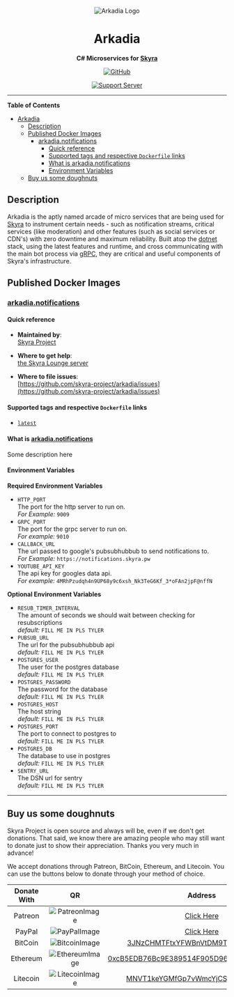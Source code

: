 <div align="center">

![Arkadia Logo](https://cdn.skyra.pw/gh-assets/arkadia-logo.png)

# Arkadia

**C# Microservices for [Skyra]**

[![GitHub](https://img.shields.io/github/license/skyra-project/arkadia)](https://github.com/skyra-project/arkadia/blob/main/LICENSE.md)

[![Support Server](https://discord.com/api/guilds/254360814063058944/embed.png?style=banner2)][support server]

</div>

---

**Table of Contents**

-   [Arkadia](#arkadia)
    -   [Description](#description)
    -   [Published Docker Images](#published-docker-images)
        -   [arkadia.notifications](#arkadianotifications)
            -   [Quick reference](#quick-reference)
            -   [Supported tags and respective `Dockerfile` links](#supported-tags-and-respective-dockerfile-links)
            -   [What is arkadia.notifications](#what-is-arkadianotifications)
            -   [Environment Variables](#environment-variables)
    -   [Buy us some doughnuts](#buy-us-some-doughnuts)

## Description

Arkadia is the aptly named arcade of micro services that are being used for [Skyra] to instrument certain needs - such as notification streams, critical services (like moderation) and other features (such as social services or CDN's) with zero downtime and maximum reliability. Built atop the [dotnet] stack, using the latest features and runtime, and cross communicating with the main bot process via [gRPC], they are critical and useful components of Skyra's infrastructure.

## Published Docker Images

### [arkadia.notifications][arklink]

#### Quick reference

-   **Maintained by**:  
    [Skyra Project](https://github.com/skyra-project)

-   **Where to get help**:  
    [the Skyra Lounge server](https://join.skyra.pw)

-   **Where to file issues**:  
    [https://github.com/skyra-project/arkadia/issues](https://github.com/skyra-project/arkadia/issues)

#### Supported tags and respective `Dockerfile` links

-   [`latest`](https://github.com/skyra-project/arkadia/blob/main/Notifications.Dockerfile)

#### What is [arkadia.notifications][arklink]

Some description here

#### Environment Variables

**Required Environment Variables**

-   `HTTP_PORT`  
     The port for the http server to run on.  
     _For Example:_ `9009`
-   `GRPC_PORT`  
     The port for the grpc server to run on.  
     _For example:_ `9010`
-   `CALLBACK_URL`  
     The url passed to google's pubsubhubbub to send notifications to.  
     _For Example:_ `https://notifications.skyra.pw`
-   `YOUTUBE_API_KEY`  
     The api key for googles data api.  
     _For example:_ `4MRhPzudqh4n9UP68y9c6xsh_Nk3TeG6Kf_3*oFAn2jpF@nffN`

**Optional Environment Variables**

-   `RESUB_TIMER_INTERVAL`  
    The amount of seconds we should wait between checking for resubscriptions  
    _default:_ `FILL ME IN PLS TYLER`
-   `PUBSUB_URL`  
    The url for the pubsubhubbub api  
    _default:_ `FILL ME IN PLS TYLER`
-   `POSTGRES_USER`  
    The user for the postgres database  
    _default:_ `FILL ME IN PLS TYLER`
-   `POSTGRES_PASSWORD`  
    The password for the database  
    _default:_ `FILL ME IN PLS TYLER`
-   `POSTGRES_HOST`  
    The host string  
    _default:_ `FILL ME IN PLS TYLER`
-   `POSTGRES_PORT`  
    The port to connect to postgres to  
    _default:_ `FILL ME IN PLS TYLER`
-   `POSTGRES_DB`  
    The database to use in postgres  
    _default:_ `FILL ME IN PLS TYLER`
-   `SENTRY_URL`  
    The DSN url for sentry  
    _default:_ `FILL ME IN PLS TYLER`

---

## Buy us some doughnuts

Skyra Project is open source and always will be, even if we don't get donations. That said, we know there are amazing people who
may still want to donate just to show their appreciation. Thanks you very much in advance!

We accept donations through Patreon, BitCoin, Ethereum, and Litecoin. You can use the buttons below to donate through your method of choice.

| Donate With |         QR         |                        Address                         |
| :---------: | :----------------: | :----------------------------------------------------: |
|   Patreon   | ![PatreonImage][]  |                 [Click Here][patreon]                  |
|   PayPal    |  ![PayPalImage][]  |                  [Click Here][paypal]                  |
|   BitCoin   | ![BitcoinImage][]  |     [3JNzCHMTFtxYFWBnVtDM9Tt34zFbKvdwco][bitcoin]      |
|  Ethereum   | ![EthereumImage][] | [0xcB5EDB76Bc9E389514F905D9680589004C00190c][ethereum] |
|  Litecoin   | ![LitecoinImage][] |     [MNVT1keYGMfGp7vWmcYjCS8ntU8LNvjnqM][litecoin]     |

[bitcoin]: bitcoin:3JNzCHMTFtxYFWBnVtDM9Tt34zFbKvdwco?amount=0.01&label=Skyra%20Discord%20Bot
[bitcoinimage]: https://cdn.skyra.pw/gh-assets/bitcoin.png
[ethereum]: ethereum:0xcB5EDB76Bc9E389514F905D9680589004C00190c?amount=0.01&label=Skyra%20Discord%20Bot
[ethereumimage]: https://cdn.skyra.pw/gh-assets/ethereum.png
[litecoin]: litecoin:MNVT1keYGMfGp7vWmcYjCS8ntU8LNvjnqM?amount=0.01&label=Skyra%20Discord%20Bot
[litecoinimage]: https://cdn.skyra.pw/gh-assets/litecoin.png
[patreon]: https://donate.skyra.pw/patreon
[patreonimage]: https://cdn.skyra.pw/gh-assets/patreon.png
[paypal]: https://donate.skyra.pw/paypal
[paypalimage]: https://cdn.skyra.pw/gh-assets/paypal.png
[skyra]: https://github.com/skyra-project/skyra
[support server]: https://join.skyra.pw
[dotnet]: https://dotnet.microsoft.com
[grpc]: https://grpc.io
[arklink]: (https://github.com/skyra-project/docker-images/pkgs/container/arkadia.notifications)
